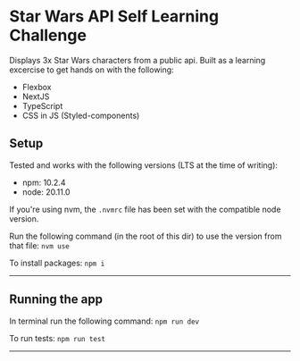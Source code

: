 # Star Wars API Self Learning Challenge

Displays 3x Star Wars characters from a public api. Built as a learning excercise to get hands on with the following:

- Flexbox
- NextJS
- TypeScript
- CSS in JS (Styled-components)

## Setup

Tested and works with the following versions (LTS at the time of writing):
  
- npm: 10.2.4
- node: 20.11.0

If you're using nvm, the `.nvmrc` file has been set with the compatible node version.

Run the following command (in the root of this dir) to use the version from that file:
`
nvm use
`

To install packages:
`
npm i
`

---

## Running the app

In terminal run the following command:
`npm run dev`

To run tests:
`npm run test`

---
